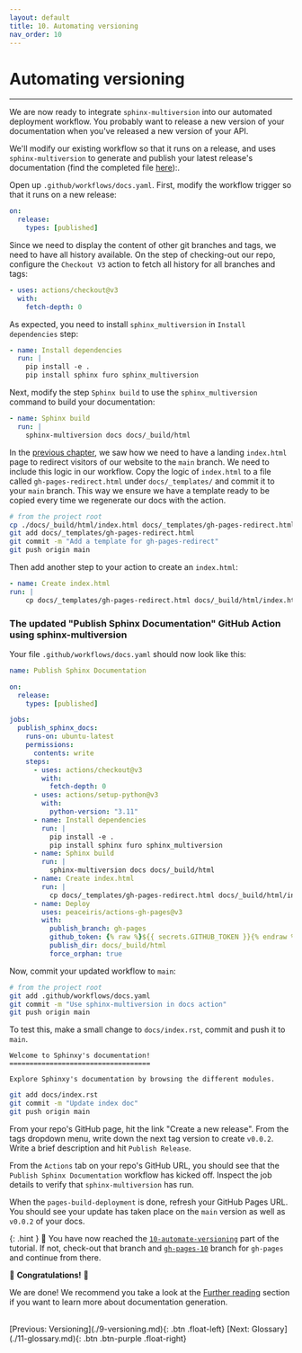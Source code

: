 ```yaml
---
layout: default
title: 10. Automating versioning
nav_order: 10
---
```


# Automating versioning

---

We are now ready to integrate `sphinx-multiversion` into our automated deployment workflow. You
probably want to release a new version of your documentation when you've released a new version of
your API.

We'll modify our existing workflow so that it runs on a release, and uses `sphinx-multiversion` to
generate and publish your latest release's documentation (find the completed file
[here](#the-updated-publish-sphinx-documentation-github-action-using-sphinx-multiversion)):.

Open up `.github/workflows/docs.yaml`. First, modify the workflow trigger so that it runs on a new
release:

```yaml
on:
  release:
    types: [published]
```

Since we need to display the content of other git branches and tags, we need to have all history
available. On the step of checking-out our repo, configure the `Checkout V3` action to fetch all
history for all branches and tags:

```yaml
- uses: actions/checkout@v3
  with:
    fetch-depth: 0
```

As expected, you need to install `sphinx_multiversion` in `Install dependencies` step:

```yaml
- name: Install dependencies
  run: |
    pip install -e .
    pip install sphinx furo sphinx_multiversion
```

Next, modify the step `Sphinx build` to use the `sphinx_multiversion` command to build your
documentation:

```yaml
- name: Sphinx build
  run: |
    sphinx-multiversion docs docs/_build/html
```

In the [previous chapter](./9-versioning.md#choosing-a-default-version), we saw how we need to
have a landing `index.html` page to redirect visitors of our website to the `main` branch. We need to include this logic in our workflow.
Copy the logic of `index.html` to a file called `gh-pages-redirect.html` under `docs/_templates/`
and commit it to your `main` branch. This way we ensure we have a template ready to be copied every
time we regenerate our docs with the action.

```sh
# from the project root
cp ./docs/_build/html/index.html docs/_templates/gh-pages-redirect.html
git add docs/_templates/gh-pages-redirect.html
git commit -m "Add a template for gh-pages-redirect"
git push origin main
```

Then add another step to your action to create an `index.html`:

```yaml
- name: Create index.html
run: |
    cp docs/_templates/gh-pages-redirect.html docs/_build/html/index.html
```

### The updated "Publish Sphinx Documentation" GitHub Action using sphinx-multiversion

Your file `.github/workflows/docs.yaml` should now look like this:

```yaml
name: Publish Sphinx Documentation

on:
  release:
    types: [published]

jobs:
  publish_sphinx_docs:
    runs-on: ubuntu-latest
    permissions:
      contents: write
    steps:
      - uses: actions/checkout@v3
        with:
          fetch-depth: 0
      - uses: actions/setup-python@v3
        with:
          python-version: "3.11"
      - name: Install dependencies
        run: |
          pip install -e .
          pip install sphinx furo sphinx_multiversion
      - name: Sphinx build
        run: |
          sphinx-multiversion docs docs/_build/html
      - name: Create index.html
        run: |
          cp docs/_templates/gh-pages-redirect.html docs/_build/html/index.html
      - name: Deploy
        uses: peaceiris/actions-gh-pages@v3
        with:
          publish_branch: gh-pages
          github_token: {% raw %}${{ secrets.GITHUB_TOKEN }}{% endraw %}
          publish_dir: docs/_build/html
          force_orphan: true
```

Now, commit your updated workflow to `main`:

```sh
# from the project root
git add .github/workflows/docs.yaml
git commit -m "Use sphinx-multiversion in docs action"
git push origin main
```

To test this, make a small change to `docs/index.rst`, commit and push it to `main`.

```
Welcome to Sphinxy's documentation!
===================================

Explore Sphinxy's documentation by browsing the different modules.
```

```bash
git add docs/index.rst
git commit -m "Update index doc"
git push origin main
```

From your repo's GitHub page, hit the link "Create a new release". From the tags dropdown menu,
write down the next tag version to create `v0.0.2`. Write a brief description and hit
`Publish Release`.

From the `Actions` tab on your repo's GitHub URL, you should see that the
`Publish Sphinx Documentation` workflow has kicked off. Inspect the job details to verify that
`sphinx-multiversion` has run.

When the `pages-build-deployment` is done, refresh your GitHub Pages URL. You should see your
update has taken place on the `main` version as well as `v0.0.2` of your docs.

{: .hint }
🙌 You have now reached the
[`10-automate-versioning`](https://github.com/aelsayed95/sphinxy/tree/10-automate-versioning)
part of the tutorial. If not, check-out that branch and
[`gh-pages-10`](https://github.com/aelsayed95/sphinxy/tree/gh-pages-10) branch for `gh-pages` and
continue from there.

🎉 **Congratulations!** 🎉

We are done! We recommend you take a look at the [Further reading](#further-reading) section if you
want to learn more about documentation generation.

<br />
[Previous: Versioning](./9-versioning.md){: .btn .float-left}
[Next: Glossary](./11-glossary.md){: .btn .btn-purple .float-right}
<br />
